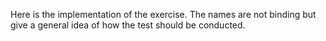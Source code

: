 Here is the implementation of the exercise. The names are not binding but give a general idea of how the test should be conducted. 
